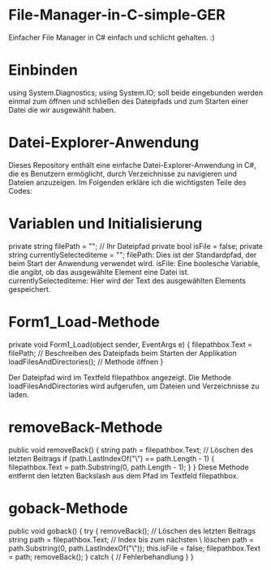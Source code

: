 # File-Manager-in-C-simple-GER


Einfacher File Manager in C# einfach und schlicht gehalten. :)


# Einbinden 

using System.Diagnostics;
using System.IO; 
soll beide eingebunden werden einmal zum öffnen und schließen des Dateipfads und zum Starten einer Datei die wir ausgewählt haben.

# Datei-Explorer-Anwendung
Dieses Repository enthält eine einfache Datei-Explorer-Anwendung in C#, die es Benutzern ermöglicht, durch Verzeichnisse zu navigieren und Dateien anzuzeigen. Im Folgenden erkläre ich die wichtigsten Teile des Codes:

# Variablen und Initialisierung


private string filePath = ""; // Ihr Dateipfad
private bool isFile = false;
private string currentlySelectediteme = "";
filePath: Dies ist der Standardpfad, der beim Start der Anwendung verwendet wird.
isFile: Eine boolesche Variable, die angibt, ob das ausgewählte Element eine Datei ist.
currentlySelectediteme: Hier wird der Text des ausgewählten Elements gespeichert.

# Form1_Load-Methode


private void Form1_Load(object sender, EventArgs e)
{
    filepathbox.Text = filePath; // Beschreiben des Dateipfads beim Starten der Applikation
    loadFilesAndDirectories(); // Methode öffnen
}

Der Dateipfad wird im Textfeld filepathbox angezeigt.
Die Methode loadFilesAndDirectories wird aufgerufen, um Dateien und Verzeichnisse zu laden.

# removeBack-Methode


public void removeBack()
{
    string path = filepathbox.Text; // Löschen des letzten Beitrags
    if (path.LastIndexOf("\\") == path.Length - 1)
    {
        filepathbox.Text = path.Substring(0, path.Length - 1);
    }
}
Diese Methode entfernt den letzten Backslash aus dem Pfad im Textfeld filepathbox.

# goback-Methode


public void goback()
{
    try
    {
        removeBack(); // Löschen des letzten Beitrags
        string path = filepathbox.Text; // Index bis zum nächsten \\ löschen
        path = path.Substring(0, path.LastIndexOf("\\"));
        this.isFile = false;
        filepathbox.Text = path;
        removeBack();
    }
    catch
    {
        // Fehlerbehandlung
    }
}
